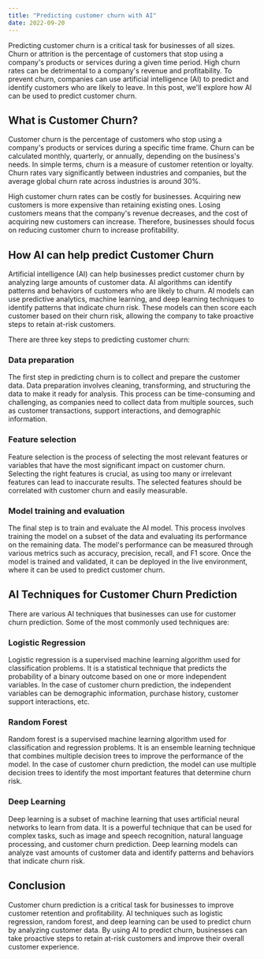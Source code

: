 ```yaml
---
title: "Predicting customer churn with AI"
date: 2022-09-20
---
```





Predicting customer churn is a critical task for businesses of all sizes. Churn or attrition is the percentage of customers that stop using a company's products or services during a given time period. High churn rates can be detrimental to a company's revenue and profitability. To prevent churn, companies can use artificial intelligence (AI) to predict and identify customers who are likely to leave. In this post, we'll explore how AI can be used to predict customer churn.

## What is Customer Churn?

Customer churn is the percentage of customers who stop using a company's products or services during a specific time frame. Churn can be calculated monthly, quarterly, or annually, depending on the business's needs. In simple terms, churn is a measure of customer retention or loyalty. Churn rates vary significantly between industries and companies, but the average global churn rate across industries is around 30%.

High customer churn rates can be costly for businesses. Acquiring new customers is more expensive than retaining existing ones. Losing customers means that the company's revenue decreases, and the cost of acquiring new customers can increase. Therefore, businesses should focus on reducing customer churn to increase profitability.

## How AI can help predict Customer Churn

Artificial intelligence (AI) can help businesses predict customer churn by analyzing large amounts of customer data. AI algorithms can identify patterns and behaviors of customers who are likely to churn. AI models can use predictive analytics, machine learning, and deep learning techniques to identify patterns that indicate churn risk. These models can then score each customer based on their churn risk, allowing the company to take proactive steps to retain at-risk customers.

There are three key steps to predicting customer churn:

### Data preparation

The first step in predicting churn is to collect and prepare the customer data. Data preparation involves cleaning, transforming, and structuring the data to make it ready for analysis. This process can be time-consuming and challenging, as companies need to collect data from multiple sources, such as customer transactions, support interactions, and demographic information.

### Feature selection

Feature selection is the process of selecting the most relevant features or variables that have the most significant impact on customer churn. Selecting the right features is crucial, as using too many or irrelevant features can lead to inaccurate results. The selected features should be correlated with customer churn and easily measurable.

### Model training and evaluation

The final step is to train and evaluate the AI model. This process involves training the model on a subset of the data and evaluating its performance on the remaining data. The model's performance can be measured through various metrics such as accuracy, precision, recall, and F1 score. Once the model is trained and validated, it can be deployed in the live environment, where it can be used to predict customer churn.

## AI Techniques for Customer Churn Prediction

There are various AI techniques that businesses can use for customer churn prediction. Some of the most commonly used techniques are:

### Logistic Regression

Logistic regression is a supervised machine learning algorithm used for classification problems. It is a statistical technique that predicts the probability of a binary outcome based on one or more independent variables. In the case of customer churn prediction, the independent variables can be demographic information, purchase history, customer support interactions, etc.

### Random Forest

Random forest is a supervised machine learning algorithm used for classification and regression problems. It is an ensemble learning technique that combines multiple decision trees to improve the performance of the model. In the case of customer churn prediction, the model can use multiple decision trees to identify the most important features that determine churn risk.

### Deep Learning

Deep learning is a subset of machine learning that uses artificial neural networks to learn from data. It is a powerful technique that can be used for complex tasks, such as image and speech recognition, natural language processing, and customer churn prediction. Deep learning models can analyze vast amounts of customer data and identify patterns and behaviors that indicate churn risk.

## Conclusion

Customer churn prediction is a critical task for businesses to improve customer retention and profitability. AI techniques such as logistic regression, random forest, and deep learning can be used to predict churn by analyzing customer data. By using AI to predict churn, businesses can take proactive steps to retain at-risk customers and improve their overall customer experience.